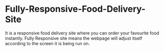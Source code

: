 # Fully-Responsive-Food-Delivery-Site

It is a responsive food delivery site where you can order your favourite food instantly. Fully Responsive site means the webpage will adjust itself according to the screen it is being run on.

<img src="https://th.bing.com/th/id/OIP.ip7p8q5hqaJ-A5JaplxZhgHaFB?pid=ImgDet&rs=1" alt="">
